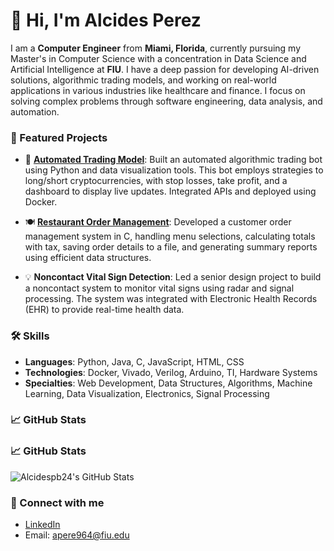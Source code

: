# 👋 Hi, I'm Alcides Perez

I am a **Computer Engineer** from **Miami, Florida**, currently pursuing my Master's in Computer Science with a concentration in Data Science and Artificial Intelligence at **FIU**. I have a deep passion for developing AI-driven solutions, algorithmic trading models, and working on real-world applications in various industries like healthcare and finance. I focus on solving complex problems through software engineering, data analysis, and automation.

### 🚀 Featured Projects
- 🤖 **[Automated Trading Model](https://github.com/Alcidespb24/Bot)**: Built an automated algorithmic trading bot using Python and data visualization tools. This bot employs strategies to long/short cryptocurrencies, with stop losses, take profit, and a dashboard to display live updates. Integrated APIs and deployed using Docker.
  
- 🍽️ **[Restaurant Order Management](https://github.com/Alcidespb24/Restaurant-Order-Management)**: Developed a customer order management system in C, handling menu selections, calculating totals with tax, saving order details to a file, and generating summary reports using efficient data structures.

- 💡 **Noncontact Vital Sign Detection**: Led a senior design project to build a noncontact system to monitor vital signs using radar and signal processing. The system was integrated with Electronic Health Records (EHR) to provide real-time health data. 

### 🛠️ Skills
- **Languages**: Python, Java, C, JavaScript, HTML, CSS
- **Technologies**: Docker, Vivado, Verilog, Arduino, TI, Hardware Systems
- **Specialties**: Web Development, Data Structures, Algorithms, Machine Learning, Data Visualization, Electronics, Signal Processing

### 📈 GitHub Stats
### 📈 GitHub Stats
![Alcidespb24's GitHub Stats](https://github-readme-stats.vercel.app/api?username=Alcidespb24&show_icons=true&theme=dark&include_all_commits=true&count_private=true)

### 🔗 Connect with me
- [LinkedIn](https://www.linkedin.com/in/alcides-perez-45015a157/)
- Email: apere964@fiu.edu
